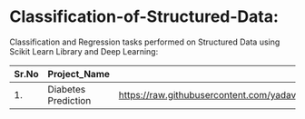 # Classification-of-Structured-Data:

Classification and Regression tasks performed on Structured Data using Scikit Learn Library and Deep Learning:


|Sr.No| Project_Name                      |  dataset                                                      |
|-----|-----------------------------------|---------------------------------------------------------------|
|1.   | Diabetes Prediction               | https://raw.githubusercontent.com/yadavdeven/Regression_and_Classification_projects/main/data_for_all_projects/diabetes.csv |
 
